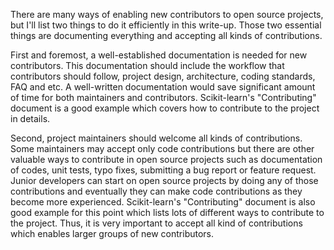 There are many ways of enabling new contributors to open source projects, but I'll list two things to do it efficiently in this write-up. Those two essential things are documenting everything and accepting all kinds of contributions.

First and foremost, a well-established documentation is needed for new contributors. This documentation should include the workflow that contributors should follow, project design, architecture, coding standards, FAQ and etc. A well-written documentation would save significant amount of time for both maintainers and contributors. Scikit-learn's "Contributing" document is a good example which covers how to contribute to the project in details.

Second, project maintainers should welcome all kinds of contributions. Some maintainers may accept only code contributions but there are other valuable ways to contribute in open source projects such as documentation of codes, unit tests,  typo fixes, submitting a bug report or feature request. Junior developers can start on open source projects by doing any of those contributions and eventually they can make code contributions as they become more experienced. Scikit-learn's "Contributing" document is also good example for this point which lists lots of different ways to contribute to the project.  Thus, it is very important to accept all kind of contributions which enables larger groups of new contributors.